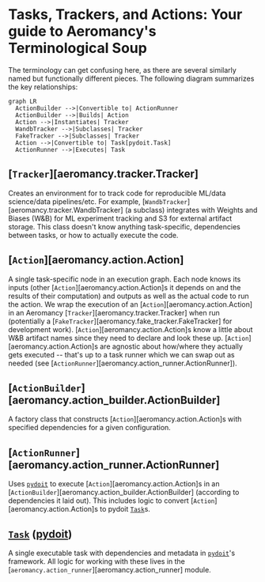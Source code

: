 # Tasks, Trackers, and Actions: Your guide to Aeromancy's Terminological Soup

<!-- TODO: These look best in mkdocs HTML. Maybe we can find a better way of
doing the cross-references. -->

The terminology can get confusing here, as there are several similarly named but
functionally different pieces. The following diagram summarizes the key
relationships:

``` mermaid
graph LR
  ActionBuilder -->|Convertible to| ActionRunner
  ActionBuilder -->|Builds| Action
  Action -->|Instantiates| Tracker
  WandbTracker -->|Subclasses| Tracker
  FakeTracker -->|Subclasses| Tracker
  Action -->|Convertible to| Task[pydoit.Task]
  ActionRunner -->|Executes| Task
```

## [`Tracker`][aeromancy.tracker.Tracker]

Creates an environment for to track code for reproducible ML/data science/data
pipelines/etc. For example, [`WandbTracker`][aeromancy.tracker.WandbTracker] (a
subclass) integrates with Weights and Biases (W&B) for ML experiment tracking
and S3 for external artifact storage. This class doesn't know anything
task-specific, dependencies between tasks, or how to actually execute the code.

## [`Action`][aeromancy.action.Action]

A single task-specific node in an execution graph. Each node knows its inputs
(other [`Action`][aeromancy.action.Action]s it depends on and the results of
their computation) and outputs as well as the actual code to run the action. We
wrap the execution of an [`Action`][aeromancy.action.Action] in an Aeromancy
[`Tracker`][aeromancy.tracker.Tracker] when run (potentially a
[`FakeTracker`][aeromancy.fake_tracker.FakeTracker] for development work).
[`Action`][aeromancy.action.Action]s know a little about W&B artifact names
since they need to declare and look these up.
[`Action`][aeromancy.action.Action]s are agnostic about how/where they actually
gets executed -- that's up to a task runner which we can swap out as needed (see
[`ActionRunner`][aeromancy.action_runner.ActionRunner]).

## [`ActionBuilder`][aeromancy.action_builder.ActionBuilder]

A factory class that constructs [`Action`][aeromancy.action.Action]s with
specified dependencies for a given configuration.

## [`ActionRunner`][aeromancy.action_runner.ActionRunner]

Uses [`pydoit`](https://pydoit.org/) to execute
[`Action`][aeromancy.action.Action]s in an
[`ActionBuilder`][aeromancy.action_builder.ActionBuilder] (according to
dependencies it laid out). This includes logic to convert
[`Action`][aeromancy.action.Action]s to pydoit
[`Task`](https://pydoit.org/tasks.html)s.

## [`Task`](https://pydoit.org/tasks.html) ([pydoit](https://pydoit.org/))

A single executable task with dependencies and metadata in
[`pydoit`](https://pydoit.org/)'s framework. All logic for working with these
lives in the [`aeromancy.action_runner`][aeromancy.action_runner] module.
